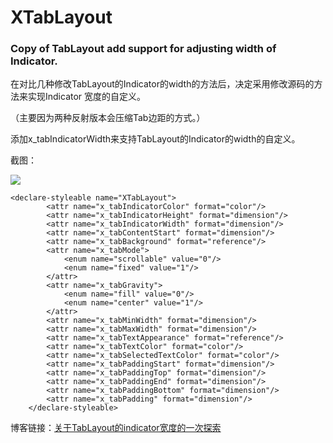 # XTabLayout

### Copy of TabLayout add support for adjusting width of Indicator.

在对比几种修改TabLayout的Indicator的width的方法后，决定采用修改源码的方法来实现Indicator 宽度的自定义。

（主要因为两种反射版本会压缩Tab边距的方式。）

添加x_tabIndicatorWidth来支持TabLayout的Indicator的width的自定义。

截图：

![](http://ohazfcl3s.bkt.clouddn.com/TabLayout_1.jpeg)

```
<declare-styleable name="XTabLayout">
        <attr name="x_tabIndicatorColor" format="color"/>
        <attr name="x_tabIndicatorHeight" format="dimension"/>
        <attr name="x_tabIndicatorWidth" format="dimension"/>
        <attr name="x_tabContentStart" format="dimension"/>
        <attr name="x_tabBackground" format="reference"/>
        <attr name="x_tabMode">
            <enum name="scrollable" value="0"/>
            <enum name="fixed" value="1"/>
        </attr>
        <attr name="x_tabGravity">
            <enum name="fill" value="0"/>
            <enum name="center" value="1"/>
        </attr>
        <attr name="x_tabMinWidth" format="dimension"/>
        <attr name="x_tabMaxWidth" format="dimension"/>
        <attr name="x_tabTextAppearance" format="reference"/>
        <attr name="x_tabTextColor" format="color"/>
        <attr name="x_tabSelectedTextColor" format="color"/>
        <attr name="x_tabPaddingStart" format="dimension"/>
        <attr name="x_tabPaddingTop" format="dimension"/>
        <attr name="x_tabPaddingEnd" format="dimension"/>
        <attr name="x_tabPaddingBottom" format="dimension"/>
        <attr name="x_tabPadding" format="dimension"/>
    </declare-styleable>
```

博客链接：[关于TabLayout的indicator宽度的一次探索](https://blog.csdn.net/h_gao/article/details/79784325)
